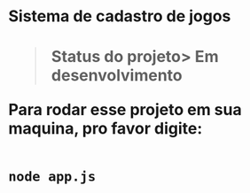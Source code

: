 <h1> Sistema de cadastro de jogos <h1>

> Status do projeto> Em desenvolvimento

Para rodar esse projeto em sua maquina, pro favor digite:

````

node app.js

````
